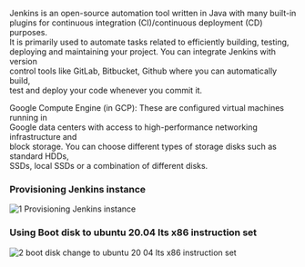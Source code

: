 Jenkins is an open-source automation tool written in Java with many built-in <br>
plugins for continuous integration (CI)/continuous deployment (CD) purposes.  <br>
It is primarily used to automate tasks related to efficiently building, testing,  <br>
deploying and maintaining your project. You can integrate Jenkins with version  <br>
control tools like GitLab, Bitbucket, Github where you can automatically build,  <br>
test and deploy your code whenever you commit it. 

Google Compute Engine (in GCP): These are configured virtual machines running in <br>
Google data centers with access to high-performance networking infrastructure and <br>
block storage. You can choose different types of storage disks such as standard HDDs, <br>
SSDs, local SSDs or a combination of different disks.

### Provisioning Jenkins instance

![1 Provisioning Jenkins instance](https://user-images.githubusercontent.com/58173938/206348013-1b94ca63-4a48-4c8b-b82b-1ab17a6d8bf6.png)

### Using Boot disk to ubuntu 20.04 lts x86 instruction set

![2 boot disk change to ubuntu 20 04 lts x86 instruction set](https://user-images.githubusercontent.com/58173938/206348059-8d8a5b26-067b-4507-8f71-03612a4c6655.png)



